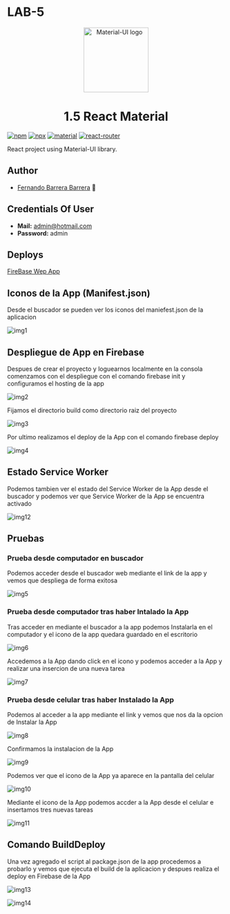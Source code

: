 # LAB-5
<p align="center">
  <a href="https://material-ui.com/" rel="noopener" target="_blank"><img width="150" src="https://material-ui.com/static/logo.svg" alt="Material-UI logo"></a></p>
</p>

<h1 align="center">1.5 React Material</h1>

[![npm](https://img.shields.io/badge/npm-v6.13.4-red.svg)](https://www.npmjs.com/)
[![npx](https://img.shields.io/badge/dependencies-npx-orange)](https://www.npmjs.com/package/npx)
[![material](https://img.shields.io/badge/dependencies-material--ui-yellow)](https://material-ui.com/)
[![react-router](https://img.shields.io/badge/dependencies-react--router-blue)](https://reacttraining.com/react-router/)



React project using Material-UI library.

## Author
  * [Fernando Barrera Barrera](https://github.com/fernando-b15) :guitar:
  
  
## Credentials Of User

  * **Mail:** admin@hotmail.com
  * **Password:** admin
  
## Deploys  

[FireBase Wep App](https://taks-planner-app-159c7.web.app)

## Iconos de la App (Manifest.json)

Desde el buscador se pueden ver los iconos del maniefest.json de la aplicacion

![img1](https://github.com/fernando-b15/LAB5-IETI/blob/master/img/logo.PNG)

## Despliegue de App en Firebase

Despues de crear el proyecto y loguearnos localmente en la consola comenzamos con el despliegue con el comando firebase init y configuramos el hosting de la app

![img2](https://github.com/fernando-b15/LAB5-IETI/blob/master/img/firebase1.PNG)

Fijamos el directorio build como directorio raiz del proyecto

![img3](https://github.com/fernando-b15/LAB5-IETI/blob/master/img/firebase2.PNG)

Por ultimo realizamos el deploy de la App con el comando firebase deploy 

![img4](https://github.com/fernando-b15/LAB5-IETI/blob/master/img/firebase3.PNG)

## Estado Service Worker

Podemos tambien ver el estado del Service Worker de la App desde el buscador y podemos ver que  Service Worker de la App se encuentra activado

![img12](https://github.com/fernando-b15/LAB5-IETI/blob/master/img/estado.PNG)


## Pruebas

### Prueba desde computador en buscador

Podemos acceder desde el buscador web mediante el link de la app y vemos que despliega de forma exitosa

![img5](https://github.com/fernando-b15/LAB5-IETI/blob/master/img/test1.PNG)

### Prueba desde computador tras haber Intalado la App

Tras acceder en mediante el buscador a la app podemos Instalarla en el computador  y el icono de la app quedara guardado en el escritorio 

![img6](https://github.com/fernando-b15/LAB5-IETI/blob/master/img/test2.PNG)

Accedemos a la App dando click en el icono y podemos acceder a la App y realizar una insercion de una nueva tarea

![img7](https://github.com/fernando-b15/LAB5-IETI/blob/master/img/test3.PNG)

### Prueba desde celular tras haber Instalado la App

Podemos al acceder a la app mediante el link y vemos que nos da la opcion de Instalar la App

![img8](https://github.com/fernando-b15/LAB5-IETI/blob/master/img/cel1.jpg)

Confirmamos la instalacion de la App

![img9](https://github.com/fernando-b15/LAB5-IETI/blob/master/img/cel2.jpg)

Podemos ver que el icono de la App ya aparece en la pantalla del celular

![img10](https://github.com/fernando-b15/LAB5-IETI/blob/master/img/cel3.jpg)

Mediante el icono de la App podemos accder a la App desde el celular e insertamos tres nuevas tareas

![img11](https://github.com/fernando-b15/LAB5-IETI/blob/master/img/cel4%20(2).jpg)

## Comando BuildDeploy

Una vez agregado el script al package.json de la app procedemos a probarlo y vemos que ejecuta el build de la aplicacion y despues realiza el deploy en Firebase de la App

![img13](https://github.com/fernando-b15/LAB5-IETI/blob/master/img/builddeploy.PNG)

![img14](https://github.com/fernando-b15/LAB5-IETI/blob/master/img/builddeploy2.PNG)





